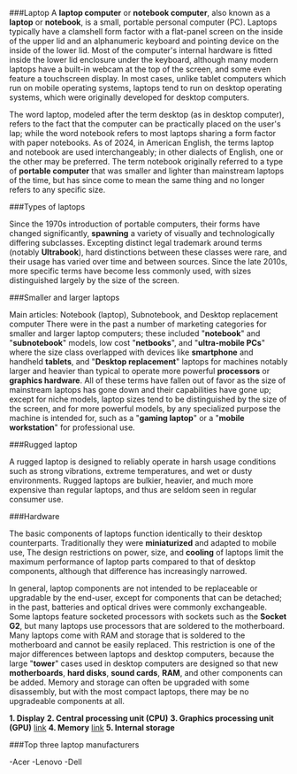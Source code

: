 ###Laptop
A **laptop computer** or **notebook computer**, also known as a **laptop** or **notebook**, 
is a small, portable personal computer (PC). 
Laptops typically have a clamshell form factor with a flat-panel screen on the inside of the upper lid 
and an alphanumeric keyboard and pointing device on the inside of the lower lid.
Most of the computer's internal hardware is fitted inside the lower lid enclosure under the keyboard, 
although many modern laptops have a built-in webcam at the top of the screen, and some even feature a touchscreen display. 
In most cases, unlike tablet computers which run on mobile operating systems, laptops tend to run on desktop operating systems, 
which were originally developed for desktop computers.

The word laptop, modeled after the term desktop (as in desktop computer), refers to the fact that the computer can be practically placed on the user's lap;
while the word notebook refers to most laptops sharing a form factor with paper notebooks. As of 2024, in American English, 
the terms laptop and notebook are used interchangeably; in other dialects of English, one or the other may be preferred. 
The term notebook originally referred to a type of __portable computer__ that was smaller and lighter than mainstream laptops of the time, 
but has since come to mean the same thing and no longer refers to any specific size.

###Types of laptops

Since the 1970s introduction of portable computers, their forms have changed significantly, 
__spawning__ a variety of visually and technologically differing subclasses. 
Excepting distinct legal trademark around terms (notably __Ultrabook__), hard distinctions between these classes were rare, 
and their usage has varied over time and between sources. Since the late 2010s, more specific terms have become less commonly used, 
with sizes distinguished largely by the size of the screen.

###Smaller and larger laptops

Main articles: Notebook (laptop), Subnotebook, and Desktop replacement computer
There were in the past a number of marketing categories for smaller and larger laptop computers; 
these included "__notebook__" and "__subnotebook__" models, low cost "__netbooks__", 
and "__ultra-mobile PCs__" where the size class overlapped with devices like __smartphone__ and handheld __tablets__, 
and "__Desktop replacement__" laptops for machines notably larger and heavier than typical to operate more powerful __processors__ or __graphics hardware__.
All of these terms have fallen out of favor as the size of mainstream laptops has gone down and their capabilities have gone up; 
except for niche models, laptop sizes tend to be distinguished by the size of the screen, and for more powerful models, 
by any specialized purpose the machine is intended for, such as a "__gaming laptop__" or a "__mobile workstation__" for professional use.

###Rugged laptop

A rugged laptop is designed to reliably operate in harsh usage conditions such as strong vibrations, 
extreme temperatures, and wet or dusty environments. Rugged laptops are bulkier, heavier, 
and much more expensive than regular laptops, and thus are seldom seen in regular consumer use.

###Hardware

The basic components of laptops function identically to their desktop counterparts. 
Traditionally they were __miniaturized__ and adapted to mobile use, The design restrictions on power, size, 
and __cooling__ of laptops limit the maximum performance of laptop parts compared to that of desktop components, 
although that difference has increasingly narrowed.

In general, laptop components are not intended to be replaceable or upgradable by the end-user, 
except for components that can be detached; in the past, batteries and optical drives were commonly exchangeable. 
Some laptops feature socketed processors with sockets such as the __Socket G2__, 
but many laptops use processors that are soldered to the motherboard. 
Many laptops come with RAM and storage that is soldered to the motherboard and cannot be easily replaced. 
This restriction is one of the major differences between laptops and desktop computers, 
because the large "__tower__" cases used in desktop computers are designed so that new __motherboards__, __hard disks__, 
__sound cards__, __RAM__, and other components can be added. Memory and storage can often be upgraded with some disassembly, 
but with the most compact laptops, there may be no upgradeable components at all.

**1. Display**
**2. Central processing unit (CPU)** 
**3. Graphics processing unit (GPU)** [link](https://en.wikipedia.org/wiki/Graphics_processing_unit)
**4. Memory** [link](https://en.wikipedia.org/wiki/Random-access_memory)
**5. Internal storage**

###Top three laptop manufacturers

-Acer
-Lenovo
-Dell